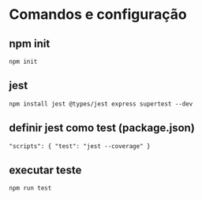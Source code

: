 # Comandos e configuração

## npm init
`npm init`

## jest
`npm install jest @types/jest express supertest --dev`

## definir jest como test (package.json)
`"scripts": {
"test": "jest --coverage"
}`

## executar teste
`npm run test`
